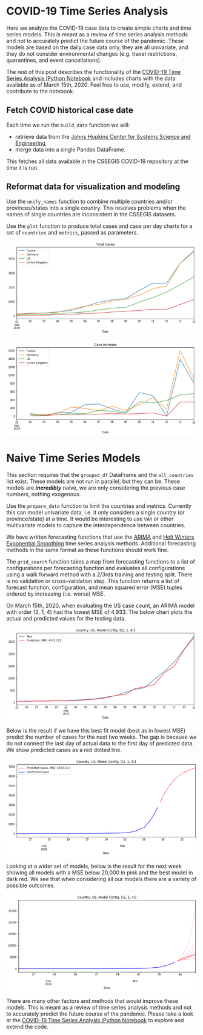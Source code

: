# COVID-19 Time Series Analysis

Here we analyze the COVID-19 case data to create simple charts and time series models. This is meant as a review of time series analysis methods and not to accurately predict the future course of the pandemic. These models are based on the daily case data only, they are all univariate, and they do not consider environmental changes (e.g. travel restrictions, quarantines, and event cancellations).

The rest of this post describes the functionality of the [COVID-19 Time Series Analysis IPython Notebook](https://github.com/pld/covid-19-time-series-analysis/blob/master/covid-19-time-series-analysis.ipynb) and includes charts with the data available as of March 15th, 2020. Feel free to use, modify, extend, and contribute to the notebook.

## Fetch COVID historical case date

Each time we run the `build_data` function we will:

* retrieve data from the [Johns Hopkins Center for Systems Science and Engineering](https://github.com/CSSEGISandData/),
* merge data into a single Pandas DataFrame.

This fetches all data available in the CSSEGIS COVID-19 repository at the time it is run.

## Reformat data for visualization and modeling

Use the `unify_names` function to combine multiple countries and/or provinces/states into a single country. This resolves problems when the names of single countries are inconsistent in the CSSEGIS datasets.

Use the `plot` function to produce total cases and case per day charts for a set of `countries` and `metrics`, passed as parameters.

![Total Cases](assets/total-cases.png)

![Case Increase](assets/case-increase.png)

# Naive Time Series Models

This section requires that the `grouped_df` DataFrame and the `all_countries` list exist. These models are not run in parallel, but they can be. These models are _**incredibly**_ naive, we are only considering the previous case numbers, nothing exogenous.

Use the `prepare_data` function to limit the countries and metrics. Currently this can model univariate data, i.e. it only considers a single country (or province/state) at a time. It would be interesting to use `VAR` or other multivariate models to capture the interdependence between countries.

We have written forecasting functions that use the [ARIMA](https://en.wikipedia.org/wiki/Autoregressive_integrated_moving_average) and [Holt Winters Exponential Smoothing](https://en.wikipedia.org/wiki/Exponential_smoothing) time series analysis methods. Additional forecasting methods in the same format as these functions should work fine.

The `grid_search` function takes a map from forecasting functions to a list of configurations per forecasting function and evaluates all configurations using a walk forward method with a 2/3rds training and testing split. There is no validation or cross-validation step. This function returns a list of forecast function, configuration, and mean squared error (MSE) tuples ordered by increasing (i.e. worse) MSE.

On March 15th, 2020, when evaluating the US case count, an ARIMA model with order (2, 1, 4) had the lowest MSE of 4,933. The below chart plots the actual and predicted values for the testing data.

![ARIMA best fit](assets/best-model-test-fit.png)

Below is the result if we have this best fit model (best as in lowest MSE) predict the number of cases for the next two weeks. The gap is because we do not connect the last day of actual data to the first day of predicted data. We show predicted cases as a red dotted line.

![Models](assets/best-model.png)

Looking at a wider set of models, below is the result for the next week showing all models with a MSE below 20,000 in pink and the best model in dark red. We see that when considering all our models there are a variety of possible outcomes.

![Predictive](assets/high-mse-models.png)

There are many other factors and methods that would improve these models. This is meant as a review of time series analysis methods and not to accurately predict the future course of the pandemic. Please take a look at the [COVID-19 Time Series Analysis IPython Notebook](https://github.com/pld/covid-19-time-series-analysis/blob/master/covid-19-time-series-analysis.ipynb) to explore and extend the code.
